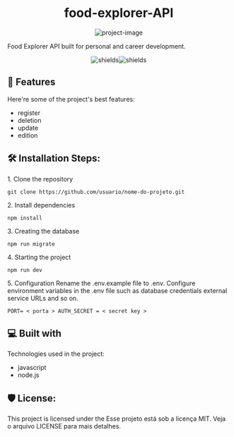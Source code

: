 <h1 align="center" id="title">food-explorer-API</h1>

<p align="center"><img src="https://socialify.git.ci/joao-lgtm/food-explorer-API/image?language=1&amp;name=1&amp;pattern=Charlie%20Brown&amp;theme=Light" alt="project-image"></p>

<p id="description">Food Explorer API built for personal and career development.</p>

<p align="center"><img src="https://img.shields.io/badge/Node-v18.12.0-blue" alt="shields"><img src="https://img.shields.io/badge/NPM-v8.19.2-green" alt="shields"></p>

  
  
<h2>🧐 Features</h2>

Here're some of the project's best features:

*   register
*   deletion
*   update
*   edition

<h2>🛠️ Installation Steps:</h2>

<p>1. Clone the repository</p>

```
git clone https://github.com/usuario/nome-do-projeto.git
```

<p>2. Install dependencies</p>

```
npm install
```

<p>3. Creating the database</p>

```
npm run migrate
```

<p>4. Starting the project</p>

```
npm run dev
```

<p>5. Configuration Rename the .env.example file to .env. Configure environment variables in the .env file such as database credentials external service URLs and so on.</p>

```
PORT= < porta > AUTH_SECRET = < secret key >
```

  
  
<h2>💻 Built with</h2>

Technologies used in the project:

*   javascript
*   node.js

<h2>🛡️ License:</h2>

This project is licensed under the Esse projeto está sob a licença MIT. Veja o arquivo LICENSE para mais detalhes.
